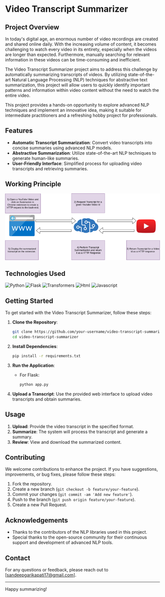 # Video Transcript Summarizer

## Project Overview

In today's digital age, an enormous number of video recordings are created and shared online daily. With the increasing volume of content, it becomes challenging to watch every video in its entirety, especially when the videos are longer than expected. Furthermore, manually searching for relevant information in these videos can be time-consuming and inefficient. 

The Video Transcript Summarizer project aims to address this challenge by automatically summarizing transcripts of videos. By utilizing state-of-the-art Natural Language Processing (NLP) techniques for abstractive text summarization, this project will allow users to quickly identify important patterns and information within video content without the need to watch the entire video.

This project provides a hands-on opportunity to explore advanced NLP techniques and implement an innovative idea, making it suitable for intermediate practitioners and a refreshing hobby project for professionals.

## Features

- **Automatic Transcript Summarization**: Convert video transcripts into concise summaries using advanced NLP models.
- **Abstractive Summarization**: Utilize state-of-the-art NLP techniques to generate human-like summaries.
- **User-Friendly Interface**: Simplified process for uploading video transcripts and retrieving summaries.

## Working Principle
![working principle](working.png)

## Technologies Used

![Python](https://img.shields.io/badge/python-3670A0?style=for-the-badge&logo=python&logoColor=ffdd54) ![Flask](https://img.shields.io/badge/Flask-000000?style=for-the-badge&logo=flask&logoColor=white) ![Transformers](https://img.shields.io/badge/-HuggingFace-FDEE21?style=for-the-badge&logo=HuggingFace&logoColor=black) ![Html](https://img.shields.io/badge/HTML5-E34F26?style=for-the-badge&logo=html5&logoColor=white) ![Javascript](https://img.shields.io/badge/JavaScript-323330?style=for-the-badge&logo=javascript&logoColor=F7DF1E) 

## Getting Started

To get started with the Video Transcript Summarizer, follow these steps:

1. **Clone the Repository**:
    ```bash
    git clone https://github.com/your-username/video-transcript-summarizer.git
    cd video-transcript-summarizer
    ```

2. **Install Dependencies**:
    ```bash
    pip install -r requirements.txt
    ```

3. **Run the Application**:
    - For Flask:
      ```bash
      python app.py
      ```
4. **Upload a Transcript**: Use the provided web interface to upload video transcripts and obtain summaries.

## Usage

1. **Upload**: Provide the video transcript in the specified format.
2. **Summarize**: The system will process the transcript and generate a summary.
3. **Review**: View and download the summarized content.

## Contributing

We welcome contributions to enhance the project. If you have suggestions, improvements, or bug fixes, please follow these steps:

1. Fork the repository.
2. Create a new branch (`git checkout -b feature/your-feature`).
3. Commit your changes (`git commit -am 'Add new feature'`).
4. Push to the branch (`git push origin feature/your-feature`).
5. Create a new Pull Request.

## Acknowledgements

- Thanks to the contributors of the NLP libraries used in this project.
- Special thanks to the open-source community for their continuous support and development of advanced NLP tools.

## Contact

For any questions or feedback, please reach out to [sandeepgarikapati17@gmail.com].

---

Happy summarizing!
